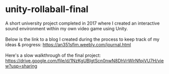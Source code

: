 # unity-rollaball-final

A short university project completed in 2017 where I created an interactive sound environment within my own video game using Unity.
<br>
<br>Below is the link to a blog I created during the process to keep track of my ideas & progress:
https://an351sfim.weebly.com/journal.html
<br>
<br>Here's a slow walkthrough of the final project: https://drive.google.com/file/d/1NzKgUBIgtScn0nwN8DhVrWIrNfpjVU7H/view?usp=sharing
